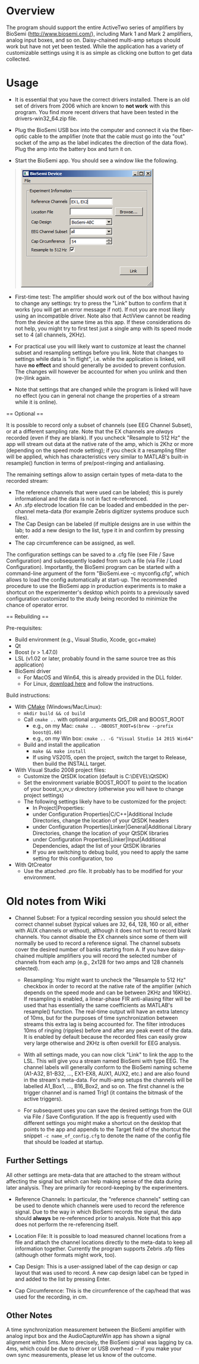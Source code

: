 # Overview

The program should support the entire ActiveTwo series of amplifiers by BioSemi (http://www.biosemi.com/), including Mark 1 and Mark 2 amplifiers, analog input boxes, and so on. Daisy-chained multi-amp setups should work but have not yet been tested. While the application has a variety of customizable settings using it is as simple as clicking one button to get data collected.

# Usage

  * It is essential that you have the correct drivers installed. There is an old set of drivers from 2006 which are known to **not work** with this program. You find more recent drivers that have been tested in the drivers-win32\_64.zip file.

  * Plug the BioSemi USB box into the computer and connect it via the fiber-optic cable to the amplifier (note that the cable must go into the "out" socket of the amp as the label indicates the direction of the data flow). Plug the amp into the battery box and turn it on.

  * Start the BioSemi app. You should see a window like the following.
> ![biosemi.png](biosemi.png)

  * First-time test: The amplifier should work out of the box without having to change any settings: try to press the "Link" button to confirm that it works (you will get an error message if not). If not you are most likely using an incompatible driver. Note also that ActiView cannot be reading from the device at the same time as this app. If these considerations do not help, you might try to first test just a single amp with its speed mode set to 4 (all channels, 2KHz).

  * For practical use you will likely want to customize at least the channel subset and resampling settings before you link. Note that changes to settings while data is "in flight", i.e. while the application is linked, will have **no effect** and should generally be avoided to prevent confusion. The changes will however be accounted for when you unlink and then (re-)link again.

  * Note that settings that are changed while the program is linked will have no effect (you can in general not change the properties of a stream while it is online).

== Optional ==

It is possible to record only a subset of channels (see EEG Channel Subset), or at a different sampling rate.
Note that the EX channels are *always* recorded (even if they are blank).
If you uncheck "Resample to 512 Hz" the app will stream out data at the native rate of the amp, which is 2Khz or more (depending on the speed mode setting); if you check it a resampling filter will be applied, which has characteristics very similar to MATLAB's built-in resample() function in terms of pre/post-ringing and antialiasing.

The remaining settings allow to assign certain types of meta-data to the recorded stream:
* The reference channels that were used can be labeled; this is purely informational and the data
  is not in fact re-referenced.
* An .sfp electrode location file can be loaded and embedded in the per-channel meta-data (for example
  Zebris digitizer systems produce such files).
* The Cap Design can be labeled (if multiple designs are in use within the lab; to add a new design to
  the list, type it in and confirm by pressing enter.
* The cap circumference can be assigned, as well.

The configuration settings can be saved to a .cfg file (see File / Save Configuration) and subsequently loaded from such a file (via File / Load Configuration).
Importantly, the BioSemi program can be started with a command-line argument of the form "BioSemi.exe -c myconfig.cfg", which allows to load the config automatically at start-up.
The recommended procedure to use the BioSemi app in production experiments is to make a shortcut on the experimenter's desktop which points to a previously saved configuration customized to the study being recorded to minimize the chance of operator error.


== Rebuilding ==

Pre-requisites:

* Build environment (e.g., Visual Studio, Xcode, gcc+make)
* Qt
* Boost (v > 1.47.0)
* LSL (v1.02 or later, probably found in the same source tree as this application)
* BioSemi driver
    * For MacOS and Win64, this is already provided in the DLL folder.
    * For Linux, [download here](https://www.biosemi.com/download/USB%20drivers%20Linux/USB_drivers_Linux.zip) and follow the instructions.

Build instructions:

* With [CMake](https://cmake.org/download/) (Windows/Mac/Linux):
    * `mkdir build && cd build`
    * Call `cmake ..` with optional arguments Qt5_DIR and BOOST_ROOT
        * e.g., on my Mac: `cmake .. -DBOOST_ROOT=$(brew --prefix boost@1.60)`
        * e.g., on my Win box: `cmake .. -G "Visual Studio 14 2015 Win64"`
    * Build and install the application
        * `make && make install`
        * If using VS2015, open the project, switch the target to Release, then build the INSTALL target.
* With Visual Studio 2008 project files:
    * Customize the QtSDK location (default is C:\DEVEL\QtSDK)
    * Set the environment variable BOOST_ROOT to point to the location of your boost_v_vv_v directory (otherwise you will have to change project settings)
    * The following settings likely have to be customized for the project:
        * In Project|Properties:
        - under Configuration Properties|C/C++|Additional Include Directories, change the location of your QtSDK headers
        - under Configuration Properties|Linker|General|Additional Library Directories, change the location of your QtSDK libraries
        - under Configuration Properties|Linker|Input|Additional Dependencies, adapt the list of your QtSDK libraries
        * If you are switching to debug build, you need to apply the same setting for this configuration, too
* With QtCreator
    * Use the attached .pro file. It probably has to be modified for your environment.

# Old notes from Wiki

* Channel Subset: For a typical recording session you should select the correct channel subset (typical values are 32, 64, 128, 160 or all, either with AUX channels or without), although it does not hurt to record blank channels. You cannot disable the EX channels since some of them will normally be used to record a reference signal. The channel subsets cover the desired number of banks starting from A. If you have daisy-chained multiple amplifiers you will record the selected number of channels from each amp (e.g., 2x128 for two amps and 128 channels selected).

  * Resampling: You might want to uncheck the "Resample to 512 Hz" checkbox in order to record at the native rate of the amplifier (which depends on the speed mode and can be between 2KHz and 16KHz). If resampling is enabled, a linear-phase FIR anti-aliasing filter will be used that has essentially the same coefficients as MATLAB's resample() function. The real-time output will have an extra latency of 10ms, but for the purposes of time synchronization between streams this extra lag is being accounted for. The filter introduces 10ms of ringing (ripples) before and after any peak event of the data. It is enabled by default because the recorded files can easily grow very large otherwise and 2KHz is often overkill for EEG analysis.

  * With all settings made, you can now click "Link" to link the app to the LSL. This will give you a stream named BioSemi with type EEG. The channel labels will generally conform to the BioSemi naming scheme (A1-A32, B1-B32, ..., EX1-EX8, AUX1, AUX2, etc.) and are also found in the stream's meta-data. For multi-amp setups the channels will be labelled A1\_Box1, ..., B16\_Box2, and so on. The first channel is the trigger channel and is named Trig1 (it contains the bitmask of the active triggers).

  * For subsequent uses you can save the desired settings from the GUI via File / Save Configuration. If the app is frequently used with different settings you might make a shortcut on the desktop that points to the app and appends to the Target field of the shortcut the snippet `-c name_of_config.cfg` to denote the name of the config file that should be loaded at startup.


## Further Settings

All other settings are meta-data that are attached to the stream without affecting the signal but which can help making sense of the data during later analysis. They are primarily for record-keeping by the experimenters.

  * Reference Channels: In particular, the "reference channels" setting can be used to denote which channels were used to record the reference signal. Due to the way in which BioSemi records the signal, the data should **always** be re-referenced prior to analysis. Note that this app does not perform the re-referencing itself.

  * Location File: It is possible to load measured channel locations from a file and attach the channel locations directly to the meta-data to keep all information together. Currently the program supports Zebris .sfp files (although other formats might work, too).

  * Cap Design: This is a user-assigned label of the cap design or cap layout that was used to record. A new cap design label can be typed in and added to the list by pressing Enter.

  * Cap Circumference: This is the circumference of the cap/head that was used for the recording, in cm.

## Other Notes
A time synchronization measurement between the BioSemi amplifier with analog input box and the AudioCaptureWin app has shown a signal alignment within 5ms. More precisely, the BioSemi signal was lagging by ca. 4ms, which could be due to driver or USB overhead -- if you make your own sync measurements, please let us know of the outcome.

